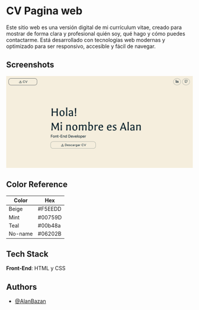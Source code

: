
# CV Pagina web

Este sitio web es una versión digital de mi currículum vitae, creado para mostrar de forma clara y profesional quién soy, qué hago y cómo puedes contactarme. Está desarrollado con tecnologías web modernas y optimizado para ser responsivo, accesible y fácil de navegar.


## Screenshots

![App Screenshot](/Images/screenshot/Screenshot.png)

## Color Reference

| Color             | Hex                                                                |
| ----------------- | ------------------------------------------------------------------ |
| Beige |  #F5EEDD |
| Mint|  #00759D |
| Teal |  #00b48a |
| No-name | #06202B |


## Tech Stack

**Front-End**: HTML y CSS


## Authors

- [@AlanBazan](https://github.com/Ker-A)


